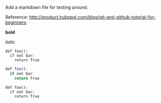 Add a markdown file for testing around.

Reference: http://product.hubspot.com/blog/git-and-github-tutorial-for-beginners

**bold**

*italic*

```
def foo():
  if not bar:
    return True
```

``` javascript
def foo():
  if not bar:
    return True
```

    def foo():
      if not bar:
        return True
